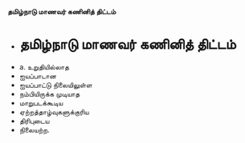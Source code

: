 **தமிழ்நாடு மாணவர் கணினித் திட்டம்**
- # தமிழ்நாடு மாணவர் கணினித் திட்டம்
- a. உறுதியில்லாத
- ஐயப்பாடான
- ஐயப்பாட்டு நிலையிலுள்ள
- நம்பியிருக்க முடியாத
- மாறுபடக்கூடிய
- ஏற்றத்தாழ்வுகளுக்குரிய
- திரிபுடைய
-  நிலையற்ற.

